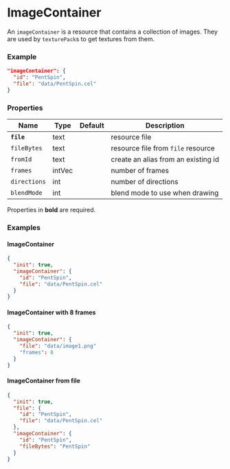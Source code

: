 # ImageContainer

An `imageContainer` is a resource that contains a collection of images.
They are used by `texturePack`s to get textures from them.

### Example

```json
"imageContainer": {
  "id": "PentSpin",
  "file": "data/PentSpin.cel"
}
```

### Properties

Name         | Type   | Default | Description
------------ | ------ | ------- | ----------------------------
**`file`**   | text   |         | resource file
`fileBytes`  | text   |         | resource file from `file` resource
`fromId`     | text   |         | create an alias from an existing id
`frames`     | intVec |         | number of frames
`directions` | int    |         | number of directions
`blendMode`  | int    |         | blend mode to use when drawing

Properties in **bold** are required.  

### Examples

#### ImageContainer

```json
{
  "init": true,
  "imageContainer": {
    "id": "PentSpin",
    "file": "data/PentSpin.cel"
  }
}
```

#### ImageContainer with 8 frames

```json
{
  "init": true,
  "imageContainer": {
    "file": "data/image1.png"
    "frames": 8
  }
}
```

#### ImageContainer from file

```json
{
  "init": true,
  "file": {
    "id": "PentSpin",
    "file": "data/PentSpin.cel"
  },
  "imageContainer": {
    "id": "PentSpin",
    "fileBytes": "PentSpin"
  }
}
```

